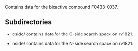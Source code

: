 Contains data for the bioactive compound F0433-0037.

## Subdirectories

- cside/ contains data for the C-side search space on rv1821.

- nside/ contains data for the N-side search space on rv1821.

